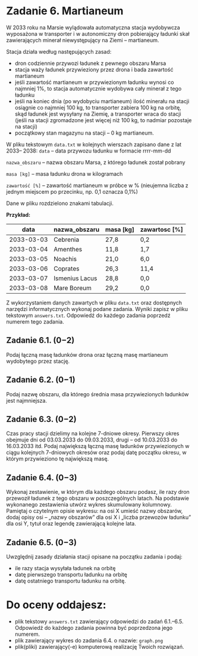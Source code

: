 # Zadanie 6. Martianeum

W 2033 roku na Marsie wylądowała automatyczna stacja wydobywcza wyposażona
w transporter i w autonomiczny dron pobierający ładunki skał zawierających minerał
niewystępujący na Ziemi – martianeum.

Stacja działa według następujących zasad:
- dron codziennie przywozi ładunek z pewnego obszaru Marsa
- stacja waży ładunek przywieziony przez drona i bada zawartość martianeum
- jeśli zawartość martianeum w przywiezionym ładunku wynosi co najmniej 1%, to stacja
automatycznie wydobywa cały minerał z tego ładunku
- jeśli na koniec dnia (po wydobyciu martianeum) ilość minerału na stacji osiągnie co
najmniej 100 kg, to transporter zabiera 100 kg na orbitę, skąd ładunek jest wysyłany na
Ziemię, a transporter wraca do stacji (jeśli na stacji zgromadzone jest więcej niż 100 kg, to
nadmiar pozostaje na stacji)
- początkowy stan magazynu na stacji – 0 kg martianeum.

W pliku tekstowym `data.txt` w kolejnych wierszach zapisano dane z lat 2033–
2038:
`data` – data przywozu ładunku w formacie rrrr-mm-dd

`nazwa_obszaru` – nazwa obszaru Marsa, z którego ładunek został pobrany

`masa [kg]` – masa ładunku drona w kilogramach

`zawartość [%]` – zawartość martianeum w próbce w % (nieujemna liczba z jednym
miejscem po przecinku, np. 0,1 oznacza 0,1%)

Dane w pliku rozdzielono znakami tabulacji.

**Przykład:**

| data       | nazwa_obszaru   | masa [kg] | zawartosc [%] |
|------------|-----------------|-----------|---------------|
| 2033-03-03 | Cebrenia        | 27,8      | 0,2           |
| 2033-03-04 | Amenthes        | 11,8      | 1,7           |
| 2033-03-05 | Noachis         | 21,0      | 6,0           |
| 2033-03-06 | Coprates        | 26,3      | 11,4          |
| 2033-03-07 | Ismenius Lacus  | 28,8      | 0,0           |
| 2033-03-08 | Mare Boreum     | 29,2      | 0,0           |

Z wykorzystaniem danych zawartych w pliku `data.txt` oraz dostępnych narzędzi
informatycznych wykonaj podane zadania. Wyniki zapisz w pliku tekstowym `answers.txt`.
Odpowiedź do każdego zadania poprzedź numerem tego zadania.

## Zadanie 6.1. (0−2)
Podaj łączną masę ładunków drona oraz łączną masę martianeum wydobytego przez stację.

## Zadanie 6.2. (0−1)
Podaj nazwę obszaru, dla którego średnia masa przywiezionych ładunków jest najmniejsza.

## Zadanie 6.3. (0−2)
Czas pracy stacji dzielimy na kolejne 7-dniowe okresy. Pierwszy okres obejmuje dni od
03.03.2033 do 09.03.2033, drugi – od 10.03.2033 do 16.03.2033 itd.
Podaj największą łączną masę ładunków przywiezionych w ciągu kolejnych 7-dniowych
okresów oraz podaj datę początku okresu, w którym przywieziono tę największą masę.

## Zadanie 6.4. (0−3)
Wykonaj zestawienie, w którym dla każdego obszaru podasz, ile razy dron przewoził ładunek
z tego obszaru w poszczególnych latach.
Na podstawie wykonanego zestawienia utwórz wykres skumulowany kolumnowy. Pamiętaj
o czytelnym opisie wykresu: na osi X umieść nazwy obszarów, dodaj opisy osi – „nazwy
obszarów” dla osi X i „liczba przewozów ładunku” dla osi Y, tytuł oraz legendę zawierającą
kolejne lata.

## Zadanie 6.5. (0−3)
Uwzględnij zasady działania stacji opisane na początku zadania i podaj:
- ile razy stacja wysyłała ładunek na orbitę
- datę pierwszego transportu ładunku na orbitę
- datę ostatniego transportu ładunku na orbitę.


# Do oceny oddajesz:
- plik tekstowy `answers.txt` zawierający odpowiedzi do zadań 6.1.–6.5. Odpowiedź do
każdego zadania powinna być poprzedzona jego numerem.
- plik zawierający wykres do zadania 6.4. o nazwie: `graph.png`
- plik(pliki) zawierający(-e) komputerową realizację Twoich rozwiązań.
